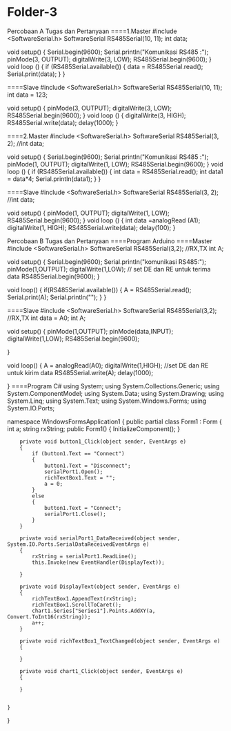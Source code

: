# Folder-3
Percobaan A
Tugas dan Pertanyaan
====1.Master
#include <SoftwareSerial.h>
SoftwareSerial RS485Serial(10, 11);
int data;

void setup()
{
  Serial.begin(9600);
  Serial.println("Komunikasi RS485 :");
  pinMode(3, OUTPUT);
  digitalWrite(3, LOW);
  RS485Serial.begin(9600);
}
void loop ()
{
  if (RS485Serial.available())
  {
  data = RS485Serial.read();
  Serial.print(data);
  }
}

====Slave
#include <SoftwareSerial.h>
SoftwareSerial RS485Serial(10, 11);
int data = 123;

void setup()
{
  pinMode(3, OUTPUT);
  digitalWrite(3, LOW);
  RS485Serial.begin(9600);
}
void loop ()
{
 digitalWrite(3, HIGH);
 RS485Serial.write(data);
 delay(1000);
}

====2.Master
#include <SoftwareSerial.h>
SoftwareSerial RS485Serial(3, 2);
//int data;

void setup()
{
  Serial.begin(9600);
  Serial.println("Komunikasi RS485 :");
  pinMode(1, OUTPUT);
  digitalWrite(1, LOW);
  RS485Serial.begin(9600);
}
void loop ()
{
  if (RS485Serial.available())
  {
  int data = RS485Serial.read();
  int data1 = data*4;
    Serial.println(data1);
  }
}

====Slave
#include <SoftwareSerial.h>
SoftwareSerial RS485Serial(3, 2);
//int data;

void setup()
{
  pinMode(1, OUTPUT);
  digitalWrite(1, LOW);
  RS485Serial.begin(9600);
}
void loop ()
{
 int data =analogRead (A1);
  digitalWrite(1, HIGH);
  RS485Serial.write(data);
  delay(100);
}

Percobaan B
Tugas dan Pertanyaan
====Program Arduino
====Master
#include <SoftwareSerial.h>
SoftwareSerial RS485Serial(3,2); //RX,TX
int A;

void setup()
{
  Serial.begin(9600);
  Serial.println("komunikasi RS485:");
  pinMode(1,OUTPUT);
  digitalWrite(1,LOW); // set DE dan RE untuk terima data
  RS485Serial.begin(9600);
}

void loop()
{
  if(RS485Serial.available())
  {
    A = RS485Serial.read();
    Serial.print(A);
    Serial.println("");
  }
}

====Slave
#include <SoftwareSerial.h>
SoftwareSerial RS485Serial(3,2); //RX,TX
int data = A0;
int A;

void setup() {
  pinMode(1,OUTPUT);
  pinMode(data,INPUT);
  digitalWrite(1,LOW);
  RS485Serial.begin(9600);

}

void loop() {
 A = analogRead(A0);
 digitalWrite(1,HIGH);    //set DE dan RE untuk kirim data
 RS485Serial.write(A);
 delay(1000);

}
====Program C#
using System;
using System.Collections.Generic;
using System.ComponentModel;
using System.Data;
using System.Drawing;
using System.Linq;
using System.Text;
using System.Windows.Forms;
using System.IO.Ports;

namespace WindowsFormsApplication1
{
    public partial class Form1 : Form
    {
        int a;
        string rxString;
        public Form1()
        {
            InitializeComponent();
        }
        
        private void button1_Click(object sender, EventArgs e)
        {
            if (button1.Text == "Connect")
            {
                button1.Text = "Disconnect";
                serialPort1.Open();
                richTextBox1.Text = "";
                a = 0;
            }
            else
            {
                button1.Text = "Connect";
                serialPort1.Close();
            }
        }

        private void serialPort1_DataReceived(object sender, System.IO.Ports.SerialDataReceivedEventArgs e)
        {
            rxString = serialPort1.ReadLine();
            this.Invoke(new EventHandler(DisplayText));

        }

        private void DisplayText(object sender, EventArgs e)
        {
            richTextBox1.AppendText(rxString);
            richTextBox1.ScrollToCaret();
            chart1.Series["Series1"].Points.AddXY(a, Convert.ToInt16(rxString));
            a++;
        }

        private void richTextBox1_TextChanged(object sender, EventArgs e)
        {

        }

        private void chart1_Click(object sender, EventArgs e)
        {

        }

        
    }
}

